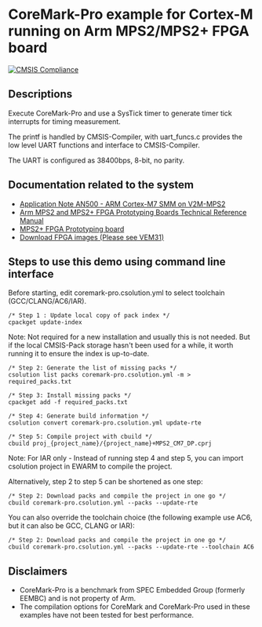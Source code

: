 # CoreMark-Pro example for Cortex-M running on Arm MPS2/MPS2+ FPGA board
[![CMSIS Compliance](https://img.shields.io/github/actions/workflow/status/Arm-Examples/EW2024_CMSIS-Toolbox/verify-example5_multi_projects.yml?logo=arm&logoColor=0091bd&label=CMSIS%20Compliance)](https://www.keil.arm.com/cmsis)

## Descriptions

Execute CoreMark-Pro and use a SysTick timer to generate timer tick interrupts for timing measurement.

The printf is handled by CMSIS-Compiler, with uart_funcs.c provides the low level UART functions and interface to CMSIS-Compiler.

The UART is configured as 38400bps, 8-bit, no parity.

## Documentation related to the system

* [Application Note AN500 - ARM Cortex-M7 SMM on V2M-MPS2](https://developer.arm.com/documentation/dai0500/latest/)
* [Arm MPS2 and MPS2+ FPGA Prototyping Boards Technical Reference Manual](https://developer.arm.com/documentation/100112/latest/)
* [MPS2+ FPGA Prototyping board](https://developer.arm.com/Tools%20and%20Software/MPS2%20Plus%20FPGA%20Prototyping%20Board)
* [Download FPGA images (Please see VEM31)](https://developer.arm.com/downloads/-/download-fpga-images)

## Steps to use this demo using command line interface

Before starting, edit coremark-pro.csolution.yml to select toolchain (GCC/CLANG/AC6/IAR).

```
/* Step 1 : Update local copy of pack index */
cpackget update-index
```

Note: Not required for a new installation and usually this is not needed. But if the local CMSIS-Pack storage hasn't been used for a while, it worth running it to ensure the index is up-to-date.

```
/* Step 2: Generate the list of missing packs */
csolution list packs coremark-pro.csolution.yml -m > required_packs.txt
```

```
/* Step 3: Install missing packs */
cpackget add -f required_packs.txt
```

```
/* Step 4: Generate build information */
csolution convert coremark-pro.csolution.yml update-rte
```

```
/* Step 5: Compile project with cbuild */
cbuild proj_{project_name}/{project_name}+MPS2_CM7_DP.cprj
```

Note: For IAR only - Instead of running step 4 and step 5, you can import csolution project in EWARM to compile the project.

Alternatively, step 2 to step 5 can be shortened as one step:
```
/* Step 2: Download packs and compile the project in one go */
cbuild coremark-pro.csolution.yml --packs --update-rte
```
You can also override the toolchain choice (the following example use AC6, but it can also be GCC, CLANG or IAR):
```
/* Step 2: Download packs and compile the project in one go */
cbuild coremark-pro.csolution.yml --packs --update-rte --toolchain AC6
```

## Disclaimers

* CoreMark-Pro is a benchmark from SPEC Embedded Group (formerly EEMBC) and is not property of Arm.
* The compilation options for CoreMark and CoreMark-Pro used in these examples have not been tested for best performance.
